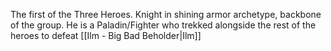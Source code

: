 The first of the Three Heroes. Knight in shining armor archetype, backbone of the group. He is a Paladin/Fighter who trekked alongside the rest of the heroes to defeat [[Ilm - Big Bad Beholder|Ilm]] 